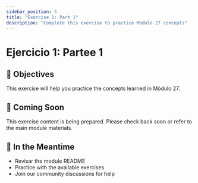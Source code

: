 ```yaml
---
sidebar_position: 5
title: "Exercise 1: Part 1"
description: "Complete this exercise to practice Module 27 concepts"
---
```


# Ejercicio 1: Partee 1

## 🎯 Objectives

This exercise will help you practice the concepts learned in Módulo 27.

## 📝 Coming Soon

This exercise content is being prepared. Please check back soon or refer to the main module materials.

## 🚀 In the Meantime

- Revisar the module README
- Practice with the available exercises
- Join our community discussions for help
